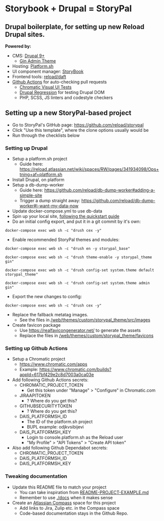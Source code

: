 # Storybook + Drupal = StoryPal

## Drupal boilerplate, for setting up new Reload Drupal sites.

**Powered by:**

- CMS: [Drupal 9+](https://drupal.org)
  - [Gin Admin Theme](https://www.drupal.org/project/gin)
- Hosting: [Platform.sh](https://platform.sh)
- UI component manager: [StoryBook](https://storybook.js.org/)
- Frontend tools: [reload/daft](https://github.com/reload/daft)
- [Github Actions](./github/workflows) for auto-checking pull requests
  - [Chromatic Visual UI Tests](https://www.chromatic.com/)
  - [Drupal Regression](https://github.com/reload/action-drupal-regression) for testing Drupal DOM
  - PHP, SCSS, JS linters and codestyle checkers

## Setting up a new StoryPal-based project

- Go to StoryPal's GitHub page: https://github.com/reload/storypal
- Click "Use this template", where the clone options usually would be
- Run through the checklists below

### Setting up Drupal

- Setup a platform.sh project
  - Guide here: https://reload.atlassian.net/wiki/spaces/RW/pages/341934098/Ops+tning+af+platform.sh
- Install Drupal, on platform
- Setup a db-dump-worker
  - Guide here: https://github.com/reload/db-dump-worker#adding-a-simple-site
  - Trigger a dump straight away: https://github.com/reload/db-dump-worker#i-want-my-data-now
- Update docker-compose.yml to use db-data
- Spin up your local site, [following the quickstart guide](./docs/docker.md)
- Do an initial config export, and put it in a git commit by it's own:

```shell
docker-compose exec web sh -c "drush cex -y"
```

- Enable recommended StoryPal themes and modules:

```shell
docker-compose exec web sh -c "drush en -y storypal_base"
```

```shell
docker-compose exec web sh -c "drush theme-enable -y storypal_theme gin"
```

```shell
docker-compose exec web sh -c "drush config-set system.theme default storypal_theme"
```

```shell
docker-compose exec web sh -c "drush config-set system.theme admin gin"
```

- Export the new changes to config:

```shell
docker-compose exec web sh -c "drush cex -y"
```

- Replace the fallback metatag images.
  - See the files in [/web/themes/custom/storypal_theme/src/images](./web/themes/custom/storypal_theme/src/images)
- Create favicon package
  - Use https://realfavicongenerator.net/ to generate the assets
  - Replace the files in [/web/themes/custom/storypal_theme/favicons](./web/themes/custom/storypal_theme/favicons)

### Setting up Github Actions
- Setup a Chromatic project
  - https://www.chromatic.com/apps
  - Example: https://www.chromatic.com/builds?appId=617bf429e2c8d7003a0ca03e
- Add following Github Actions secrets:
  - CHROMATIC_PROJECT_TOKEN
    - Get this token under "Manage" > "Configure" in Chromatic.com
  - JIRAAPITOKEN
    - ? Where do you get this?
  - GITHUBSECURITYTOKEN
    - ? Where do you get this?
  - DAIS_PLATFORMSH_ID
    - The ID of the platform.sh project
    - BUPL example: odjkvsibijevi
  - DAIS_PLATFORMSH_KEY
    - Login to console.platform.sh as the Reload user
    - "My Profile" > "API Tokens" > "Create API token"
- Also add following Github Dependabot secrets:
  - CHROMATIC_PROJECT_TOKEN
  - DAIS_PLATFORMSH_ID
  - DAIS_PLATFORMSH_KEY

### Tweaking documentation
- Update this README file to match your project
  - You can take inspiration from [README-PROJECT-EXAMPLE.md](./README-PROJECT-EXAMPLE.md)
  - Remember to use [./docs](./docs) when it makes sense
- Create an [Atlassian Compass](https://reload.atlassian.net/compass/) space for this project
  - Add links to Jira, Zulip etc. in the Compass space
  - Code-based documentation stays in the Github Repo.
